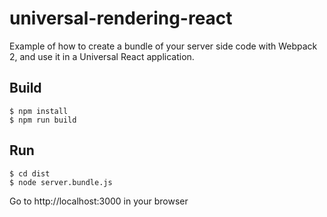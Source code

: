# universal-rendering-react
Example of how to create a bundle of your server side code with Webpack 2, and use it in a Universal React application.


## Build

```
$ npm install
$ npm run build
```

## Run

```
$ cd dist
$ node server.bundle.js
```

Go to http://localhost:3000 in your browser
